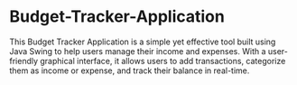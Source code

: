 # Budget-Tracker-Application
This Budget Tracker Application is a simple yet effective tool built using Java Swing to help users manage their income and expenses. With a user-friendly graphical interface, it allows users to add transactions, categorize them as income or expense, and track their balance in real-time.
